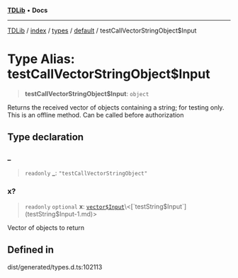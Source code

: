 [**TDLib**](../../../../../../README.md) • **Docs**

***

[TDLib](../../../../../../modules.md) / [index](../../../../../README.md) / [types](../../../README.md) / [default](../README.md) / testCallVectorStringObject$Input

# Type Alias: testCallVectorStringObject$Input

> **testCallVectorStringObject$Input**: `object`

Returns the received vector of objects containing a string; for testing only. This is an offline method. Can be called before authorization

## Type declaration

### \_

> `readonly` **\_**: `"testCallVectorStringObject"`

### x?

> `readonly` `optional` **x**: [`vector$Input`](vector$Input.md)\<[`testString$Input`](testString$Input-1.md)\>

Vector of objects to return

## Defined in

dist/generated/types.d.ts:102113
